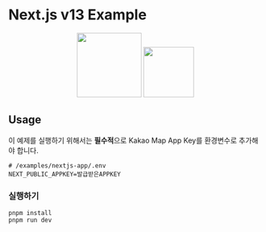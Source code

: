 # Next.js v13 Example

<div align="center">
  <img src="https://raw.githubusercontent.com/JaeSeoKim/react-kakao-maps-sdk/main/docs/static/img/logo.png" width="128px" />
  <img src="https://noticon-static.tammolo.com/dgggcrkxq/image/upload/v1566879300/noticon/fvty9lnsbjol5lq9u3by.svg" width="100px"/>
</div>

## Usage

이 예제를 실행하기 위해서는 **필수적**으로 Kakao Map App Key를 환경변수로 추가해야 합니다.

```shell
# /examples/nextjs-app/.env
NEXT_PUBLIC_APPKEY=발급받은APPKEY
```

### 실행하기

```shell
pnpm install
pnpm run dev
```
